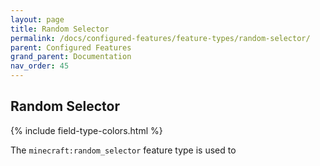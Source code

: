 ```yaml
---
layout: page
title: Random Selector
permalink: /docs/configured-features/feature-types/random-selector/
parent: Configured Features
grand_parent: Documentation
nav_order: 45
---
```


## Random Selector

<head>
    {% include field-type-colors.html %}
</head>

The `minecraft:random_selector` feature type is used to
    
